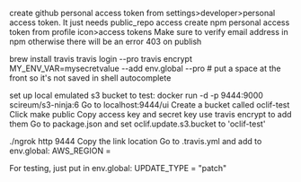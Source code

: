 create github personal access token from settings>developer>personal access token. It just needs public_repo access
create npm personal access token from profile icon>access tokens
Make sure to verify email address in npm otherwise there will be an error 403 on publish

brew install travis
travis login --pro
travis encrypt MY_ENV_VAR=mysecretvalue --add env.global --pro # put a space at the front so it's not saved in shell autocomplete

set up local emulated s3 bucket to test:
docker run -d -p 9444:9000 scireum/s3-ninja:6
Go to localhost:9444/ui
Create a bucket called oclif-test
Click make public
Copy access key and secret key
use travis encrypt to add them
Go to package.json and set oclif.update.s3.bucket to 'oclif-test'

./ngrok http 9444
Copy the link location
Go to .travis.yml and add to env.global: AWS_REGION = <link from ngrok>

For testing, just put in env.global: UPDATE_TYPE = "patch"
